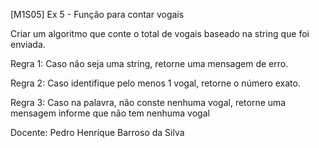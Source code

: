 [M1S05] Ex 5 - Função para contar vogais

Criar um algoritmo que conte o total de vogais baseado na string que foi enviada.

Regra 1: Caso não seja uma string, retorne uma mensagem de erro.

Regra 2: Caso identifique pelo menos 1 vogal, retorne o número exato.

Regra 3: Caso na palavra, não conste nenhuma vogal, retorne uma mensagem informe que não tem nenhuma vogal

Docente: Pedro Henrique Barroso da Silva